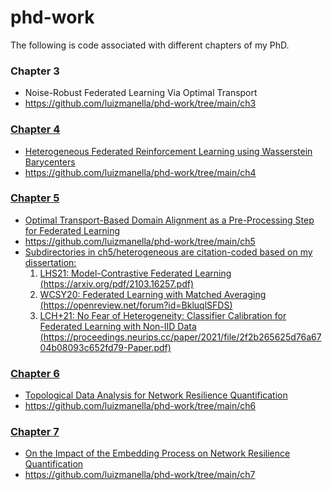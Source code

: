 # phd-work
The following is code associated with different chapters of my PhD.

<h3>Chapter 3</h3>
<ul>
    <li>Noise-Robust Federated Learning Via Optimal Transport</li>
    <li><a href="https://github.com/luizmanella/phd-work/tree/main/ch3">https://github.com/luizmanella/phd-work/tree/main/ch3</li>
</ul>

<h3>Chapter 4</h3>
<ul>
    <li>Heterogeneous Federated Reinforcement Learning using Wasserstein Barycenters</li>
    <li><a href="https://github.com/luizmanella/phd-work/tree/main/ch4">https://github.com/luizmanella/phd-work/tree/main/ch4</li>
</ul>

<h3>Chapter 5</h3>
<ul>
    <li>Optimal Transport-Based Domain Alignment as a Pre-Processing Step for Federated Learning</li>
    <li><a href="https://github.com/luizmanella/phd-work/tree/main/ch5">https://github.com/luizmanella/phd-work/tree/main/ch5</li>
    <li>
    Subdirectories in ch5/heterogeneous are citation-coded based on my dissertation:
    <ol>
    <li>
    LHS21: Model-Contrastive Federated Learning (https://arxiv.org/pdf/2103.16257.pdf)</li>
    <li>
    WCSY20: Federated Learning with Matched Averaging (https://openreview.net/forum?id=BkluqlSFDS)
    </li>
    <li>
    LCH+21: No Fear of Heterogeneity: Classifier Calibration for Federated Learning with Non-IID Data (https://proceedings.neurips.cc/paper/2021/file/2f2b265625d76a6704b08093c652fd79-Paper.pdf)
    </li>
    </ol>
    </li>
</ul>

<h3>Chapter 6</h3>
<ul>
    <li>Topological Data Analysis for Network Resilience Quantification</li>
    <li><a href="https://github.com/luizmanella/phd-work/tree/main/ch6">https://github.com/luizmanella/phd-work/tree/main/ch6</li>
</ul>

<h3>Chapter 7</h3>
<ul>
    <li>On the Impact of the Embedding Process on Network Resilience Quantification</li>
    <li><a href="https://github.com/luizmanella/phd-work/tree/main/ch7">https://github.com/luizmanella/phd-work/tree/main/ch7</li>
</ul>